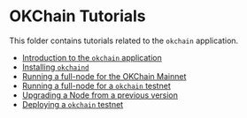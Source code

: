 <!--
order: false
parent:
  order: 3
-->

# OKChain Tutorials

This folder contains tutorials related to the `okchain` application.

- [Introduction to the `okchain` application](what-is-okchain.md)
- [Installing `okchaind`](./install-okchain.md)
- [Running a full-node for the OKChain Mainnet](./join-okchain-mainnet.md)
- [Running a full-node for a `okchain` testnet](./join-okchain-testnet.md)
- [Upgrading a Node from a previous version](./upgrade-node.md)
- [Deploying a `okchain` testnet](./deploy-you-own-okchain-testnet.md)
